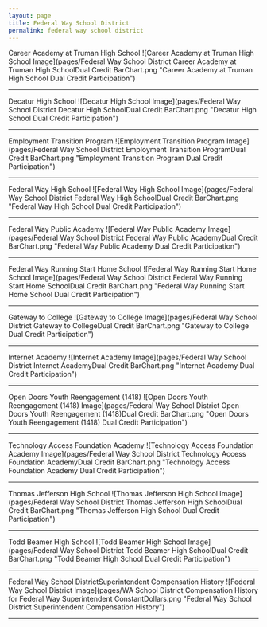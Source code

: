```yaml
---
layout: page
title: Federal Way School District
permalink: federal way school district
---
```



Career Academy at Truman High School
![Career Academy at Truman High School Image](pages/Federal Way School District Career Academy at Truman High SchoolDual Credit BarChart.png "Career Academy at Truman High School Dual Credit Participation")

___

Decatur High School
![Decatur High School Image](pages/Federal Way School District Decatur High SchoolDual Credit BarChart.png "Decatur High School Dual Credit Participation")

___

Employment Transition Program
![Employment Transition Program Image](pages/Federal Way School District Employment Transition ProgramDual Credit BarChart.png "Employment Transition Program Dual Credit Participation")

___

Federal Way High School
![Federal Way High School Image](pages/Federal Way School District Federal Way High SchoolDual Credit BarChart.png "Federal Way High School Dual Credit Participation")

___

Federal Way Public Academy
![Federal Way Public Academy Image](pages/Federal Way School District Federal Way Public AcademyDual Credit BarChart.png "Federal Way Public Academy Dual Credit Participation")

___

Federal Way Running Start Home School
![Federal Way Running Start Home School Image](pages/Federal Way School District Federal Way Running Start Home SchoolDual Credit BarChart.png "Federal Way Running Start Home School Dual Credit Participation")

___

Gateway to College
![Gateway to College Image](pages/Federal Way School District Gateway to CollegeDual Credit BarChart.png "Gateway to College Dual Credit Participation")

___

Internet Academy
![Internet Academy Image](pages/Federal Way School District Internet AcademyDual Credit BarChart.png "Internet Academy Dual Credit Participation")

___

Open Doors Youth Reengagement (1418)
![Open Doors Youth Reengagement (1418) Image](pages/Federal Way School District Open Doors Youth Reengagement (1418)Dual Credit BarChart.png "Open Doors Youth Reengagement (1418) Dual Credit Participation")

___

Technology Access Foundation Academy
![Technology Access Foundation Academy Image](pages/Federal Way School District Technology Access Foundation AcademyDual Credit BarChart.png "Technology Access Foundation Academy Dual Credit Participation")

___

Thomas Jefferson High School
![Thomas Jefferson High School Image](pages/Federal Way School District Thomas Jefferson High SchoolDual Credit BarChart.png "Thomas Jefferson High School Dual Credit Participation")

___

Todd Beamer High School
![Todd Beamer High School Image](pages/Federal Way School District Todd Beamer High SchoolDual Credit BarChart.png "Todd Beamer High School Dual Credit Participation")

___

Federal Way School DistrictSuperintendent Compensation History
![Federal Way School District Image](pages/WA School District Compensation History for Federal Way Superintendent ConstantDollars.png "Federal Way School District Superintendent Compensation History")

___

